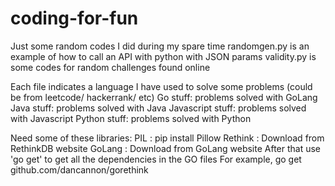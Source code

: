 # coding-for-fun
Just some random codes I did during my spare time
randomgen.py is an example of how to call an API with python with JSON params
validity.py is some codes for random challenges found online


Each file indicates a language I have used to solve some problems (could be from leetcode/ hackerrank/ etc)
Go stuff: problems solved with GoLang
Java stuff: problems solved with Java
Javascript stuff: problems solved with Javascript
Python stuff: problems solved with Python



Need some of these libraries:
PIL : pip install Pillow
Rethink : Download from RethinkDB website
GoLang : Download from GoLang website
After that use 'go get' to get all the dependencies in the GO files
For example, go get github.com/dancannon/gorethink


